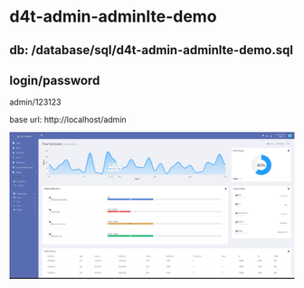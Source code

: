# d4t-admin-adminlte-demo

## db: /database/sql/d4t-admin-adminlte-demo.sql

## login/password
admin/123123

base url: http://localhost/admin

![Screenshot](screen.png)
